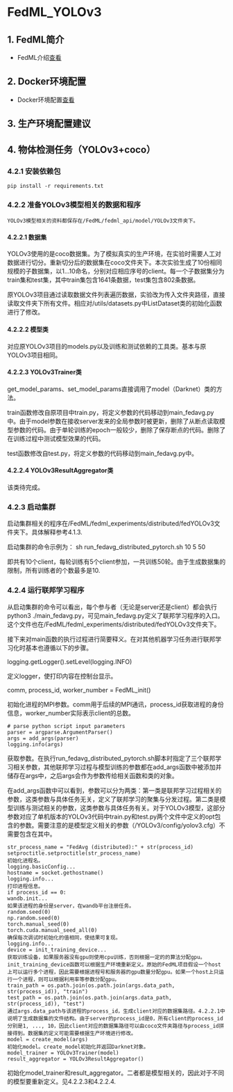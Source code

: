 # FedML_YOLOv3

## 1. FedML简介

- FedML介绍[查看](FedML.md)

## 2. Docker环境配置

- Docker环境配置[查看](FedML.md)
    
## 3. 生产环境配置建议



## 4. 物体检测任务（YOLOv3+coco）

###  4.2.1 安装依赖包

    pip install -r requirements.txt

###  4.2.2 准备YOLOv3模型相关的数据和程序
    YOLOv3模型相关的资料都保存在/FedML/fedml_api/model/YOLOv3文件夹下。
####  4.2.2.1 数据集
YOLOv3使用的是coco数据集。为了模拟真实的生产环境，在实验时需要人工对数据进行切分。重新切分后的数据集在coco文件夹下。本次实验生成了10份相同规模的子数据集，以1...10命名，分别对应相应序号的client。每一个子数据集分为train集和test集，其中train集包含1641条数据，test集包含802条数据。

原YOLOv3项目通过读取数据文件列表遍历数据，实验改为传入文件夹路径，直接读取文件夹下所有文件。相应对/utils/datasets.py中ListDataset类的初始化函数进行了修改。

####  4.2.2.2 模型类
对应原YOLOv3项目的models.py以及训练和测试依赖的工具类。基本与原YOLOv3项目相同。

####  4.2.2.3 YOLOv3Trainer类
get_model_params、set_model_params直接调用了model（Darknet）类的方法。

train函数修改自原项目中train.py，将定义参数的代码移动到main_fedavg.py中。由于model参数在接收server发来的全局参数时被更新，删除了从断点读取模型参数的代码。由于单轮训练的epoch一般较少，删除了保存断点的代码。删除了在训练过程中测试模型效果的代码。

test函数修改自test.py，将定义参数的代码移动到main_fedavg.py中。
####  4.2.2.4 YOLOv3ResultAggregator类
该类待完成。

###  4.2.3 启动集群
启动集群相关的程序在/FedML/fedml_experiments/distributed/fedYOLOv3文件夹下。具体解释参考4.1.3.

启动集群的命令示例为：
    sh run_fedavg_distributed_pytorch.sh 10 5 50

即共有10个client，每轮训练有5个client参加，一共训练50轮。由于生成数据集的限制，所有训练者的个数最多是10.

###  4.2.4 运行联邦学习程序
从启动集群的命令可以看出，每个参与者（无论是server还是client）都会执行python3 ./main_fedavg.py，可见main_fedavg.py定义了联邦学习程序的入口。这个文件也在/FedML/fedml_experiments/distributed/fedYOLOv3文件夹下。

接下来对main函数的执行过程进行简要释义。在对其他机器学习任务进行联邦学习化时基本也遵循以下的步骤。

logging.getLogger().setLevel(logging.INFO)

定义logger，使打印内容在控制台显示。

comm, process_id, worker_number = FedML_init()

初始化进程的MPI参数。comm用于后续的MPI通讯，process_id获取进程的身份信息，worker_number实际表示client的总数。
```
# parse python script input parameters
parser = argparse.ArgumentParser()
args = add_args(parser)
logging.info(args)
```
获取参数。在执行run_fedavg_distributed_pytorch.sh脚本时指定了三个联邦学习相关参数，其他联邦学习过程与模型训练的参数都在add_args函数中被添加并储存在args中，之后args会作为参数传给相关函数和类的对象。

在add_args函数中可以看到，参数可以分为两类：第一类是联邦学习过程相关的参数，这类参数与具体任务无关，定义了联邦学习的聚集与分发过程。第二类是模型训练与测试相关的参数，这类参数与具体任务有关。对于YOLOv3模型，这部分参数对应了单机版本的YOLOv3代码中train.py和test.py两个文件中定义的opt包含的参数。需要注意的是模型定义相关的参数（/YOLOv3/config/yolov3.cfg）不需要包含在其中。
```
str_process_name = "FedAvg (distributed):" + str(process_id)
setproctitle.setproctitle(str_process_name)
初始化进程名。
logging.basicConfig...
hostname = socket.gethostname()
logging.info...
打印进程信息。
if process_id == 0:
wandb.init...
如果该进程的身份是server，在wandb平台注册任务。
random.seed(0)
np.random.seed(0)
torch.manual_seed(0)
torch.cuda.manual_seed_all(0)
确保每次调试时初始化的值相同，使结果可复现。
logging.info...
device = init_training_device...
获取训练设备，如果服务器没有gpu则使用cpu训练，否则根据一定的的算法分配gpu。init_training_device函数可以根据生产环境重新定义。原始的FedML项目假设一个host上可以运行多个进程，因此需要根据进程号和服务器的gpu数量分配gpu。如果一个host上只运行一个进程，则可以根据利用率等参数分配gpu。
train_path = os.path.join(os.path.join(args.data_path, str(process_id)), "train")
test_path = os.path.join(os.path.join(args.data_path, str(process_id)), "test")
通过args.data_path与该进程的process_id，生成client对应的数据集路径。4.2.2.1中说明了生成数据集的文件结构。由于server的process_id是0，所有client的process_id分别是1, ..., 10，因此client对应的数据集路径可以由coco文件夹路径与process_id拼接得到。数据集的定义可能需要根据生产环境进行修改。
model = create_model(args)
初始化model。create_model初始化并返回Darknet对象。
model_trainer = YOLOv3Trainer(model)
result_aggregator = YOLOv3ResultAggregator()
```
初始化model_trainer和result_aggregator。二者都是模型相关的，因此对于不同的模型要重新定义。见4.2.2.3和4.2.2.4.



